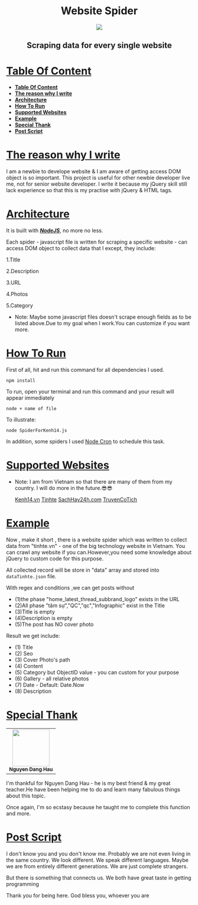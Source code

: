 <h1 align="center">Website Spider</h1>

<p align="center">
    <img src="https://wordtracker-swoop-uploads.s3.amazonaws.com/uploads/ckeditor/pictures/2692/content_web_spider.png">
</p>

<h2 align="center">Scraping data for every single website</h2>

# [**Table Of Content**](#table-of-content)
- [**Table Of Content**](#table-of-content)
- [**The reason why I write**](#the-reason-why-i-write)
- [**Architecture**](#architecture)
- [**How To Run**](#how-to-run)
- [**Supported Websites**](#supported-websites)
- [**Example**](#example)
- [**Special Thank**](#special-thank)
- [**Post Script**](#post-script)

#  [**The reason why I write**](#the-reason-why-i-write)

I am a newbie to develope website & I am aware of getting access DOM object is so important. This project is useful for other newbie developer live me, not for senior website developer. I write it because my jQuery skill still lack experience so that this is my practise with jQuery & HTML tags.

# [**Architecture**](#architecture)

It is built with [***NodeJS***](#https://nodejs.org/en/), no more no less.

Each spider - javascript file is written for scraping a specific website - can access DOM object to collect data that I except, they include:

1.Title

2.Description

3.URL

4.Photos

5.Category

- Note: Maybe some javascript files doesn't scrape enough fields as to be listed above.Due to my goal when I work.You can customize if you want more.

# [**How To Run**](#how-to-run)

First of all, hit and run this command for all dependencies I used.

    npm install

To run, open your terminal and run this command and your result will appear immediately

    node + name of file

To illustrate:

    node SpiderForKenh14.js

In addition, some spiders I used [Node Cron](https://www.npmjs.com/package/node-cron) to schedule this task.

# [**Supported Websites**](#supported-websites)

- Note: I am from Vietnam so that there are many of them from my country. I will do more in the future.😎😎
  
   [Kenh14.vn](https://kenh14.vn/)
   [Tinhte](https://tinhte.vn/)
   [SachHay24h.com](https://sachhay24h.com/)
   [TruyenCoTich](https://truyencotich.top/)

# [**Example**](#example)

Now , make it short , there is a website spider which was written to collect data from "tinhte.vn" - one of the big technology website in Vietnam.
You can crawl any website if you can.However,you need some knowledge about jQuery to custom code for this purpose.

All collected record will be store in "data" array and stored into `dataTinhte.json` file.

With regex and conditions ,we can get posts without 
 * (1)the phase "home_latest_thread_subbrand_logo" exists in the URL 
 * (2)All phase "tâm sự","QC","qc","Infographic" exist  in the Title
 * (3)Title is empty
 * (4)Description is empty
 * (5)The post has NO cover photo
 
Result we get include:
 * (1) Title
 * (2) Seo
 * (3) Cover Photo's path
 * (4) Content
 * (5) Category but ObjectID value - you can custom for your purpose
 * (6) Gallery - all relative photos
 * (7) Date - Default: Date.Now
 * (8) Description

# [**Special Thank**](#special-thank) 

<table>
    <tr>
        <td align="center">
        <a href="https://github.com/ngdanghau">
            <img src="https://scontent.fsgn2-6.fna.fbcdn.net/v/t1.6435-9/120393662_2903859999844190_4330464510100415056_n.jpg?_nc_cat=111&ccb=1-4&_nc_sid=09cbfe&_nc_ohc=Ul9dkWA0uHsAX_b-LRf&_nc_ht=scontent.fsgn2-6.fna&oh=1e2dc9e54bf6464ebd8a2aed3896df48&oe=613209EA" width="100px;" alt=""/>
            <br />
            <sub><b> Nguyen Dang Hau </b></sub>
        </a>
        <br />
    </td>
</table>
I'm thankful for Nguyen Dang Hau - he is my best friend & my great teacher.He have been helping me to do and learn many fabulous things about this topic.

Once again, I'm so ecstasy because he taught me to complete this function and more.

# [**Post Script**](#post-script)
I don't know you and you don't know me. Probably we are not even living in the same country. We look different. We speak different languages. Maybe we are from entirely different generations. We are just complete strangers. 

But there is something that connects us. We both have great taste in getting programming 

Thank you for being here. God bless you, whoever you are
